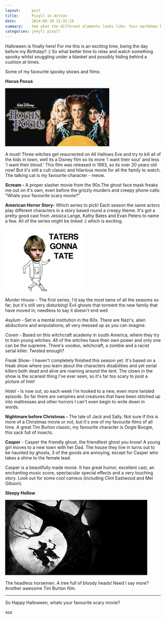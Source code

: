 ```yaml
---
layout:     post
title:      Pixyll in Action
date:       2014-06-10 12:31:19
summary:    See what the different elements looks like. Your markdown has never looked better. I promise.
categories: jekyll pixyll
---
```


Halloween is finally here! For&nbsp;me this is an exciting time, being the day before my Birthday!! :) So what better time to relax and watch something spooky whilst snuggling under a blanket and possibly hiding behind a cushion at times.

Some of my favourite spooky shows and films:

<strong>Hocus Pocus</strong>

<img src="/images/hocus.jpg" alt="" width="337" height="187">

A must! Three witches get resurrected on All Hallows Eve and try to kill all of the kids in town, well its a Disney film so its more 'I want their soul' and less 'I want their blood.' This film was released in 1993, so its over 20 years old now! But it's still a cult classic and hilarious movie for all the family to watch. The talking cat is my favourite character - meow.

<strong>Scream - </strong>A proper slasher movie from the 90s.The ghost face mask freaks me out on it's own, even before the grizzly murders and creepy phone calls: "Whats your favourite scary movie?"

<strong>American Horror Story-</strong> Which series to pick! Each season the same actors play different characters in a story based round a creepy theme. It's got a pretty good cast from Jessica Lange, Kathy Bates and Evan Peters to name a few. All of the series might be linked :) which is exciting.

<img class="aligncenter" src="/images/taters.gif" alt="" width="257" height="206">

<em>Murder House</em> - The first series, I'd say the most tame of all the seasons so far, but it's still very disturbing! Evil ghosts that torment the new family that have moved in; needless to say it doesn't end well.

<em>Asylum&nbsp;</em>- Set in a mental institution in the 60s. There are Nazi's, alien abductions and amputations; all very messed up as you can imagine.

<em>Coven - </em>Based on this witchcraft academy in south America, where they try to train young witches. All of the witches have their own power and only one can be the supreme. There's voodoo, witchcraft, a zombie and a racist serial killer. Twisted enough?

<i>Freak Show</i>- I haven't completely finished this season yet. It's based on a freak show where you learn about the characters disabilities and yet serial killers both dead and alive are roaming around the tent. The clown in the show is the scariest thing I've ever seen, so it's far too scary to post a picture of him!&nbsp;

<i>Hotel</i> - Is now out, so each week I'm hooked to a new, even more&nbsp;twisted episode. So far there are vampires and creatures that have been stitched up into mattresses and other horrors I can't even begin to write down in words.&nbsp;

<strong>Nightmare before Christmas - </strong>The tale of Jack and Sally. Not sure if this is more of a Christmas movie or not, but it's one of my favourite films of all time. A great Tim Burton classic, my favourite character is Oogie Boogie, this sack full of insects.

<strong>Casper</strong> - Casper the friendly ghost, the friendliest ghost you know! A young girl moves to a new town with her Dad. The house they live in turns out to be haunted by ghosts, 3 of the goods are annoying, except for Casper who takes a shine to the female lead.&nbsp;

Casper is a beautifully made movie. It has great humor, excellent cast, an enchanting music score, spectacular special effects and a very touching story. Look out for some cool cameos (including Clint Eastwood and Mel Gibson).

<strong>Sleepy Hollow</strong>

<img class="" src="/images/sleepyh.jpg" alt="" width="460" height="242">

The headless horsemen. A tree full of bloody heads! Need I say more? Another awesome Tim Burton film.

<hr></hr>

So Happy Halloween, whats your favourite scary movie?

xox
